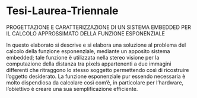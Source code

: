 # Tesi-Laurea-Triennale
PROGETTAZIONE E CARATTERIZZAZIONE  DI UN SISTEMA EMBEDDED PER IL CALCOLO  APPROSSIMATO DELLA FUNZIONE ESPONENZIALE

In questo elaborato si descrive e si elabora una soluzione al problema del calcolo della funzione 
esponenziale, mediante un apposito sistema embedded; tale funzione è utilizzata nella stereo visione 
per la computazione della distanza tra pixels appartenenti a due immagini differenti che ritraggono lo 
stesso soggetto permettendo così di ricostruire l’oggetto desiderato. La funzione esponenziale pur 
essendo necessaria è molto dispendiosa da calcolare così com’è, in particolare per l’hardware, 
l’obiettivo è creare una sua semplificazione efficiente.
